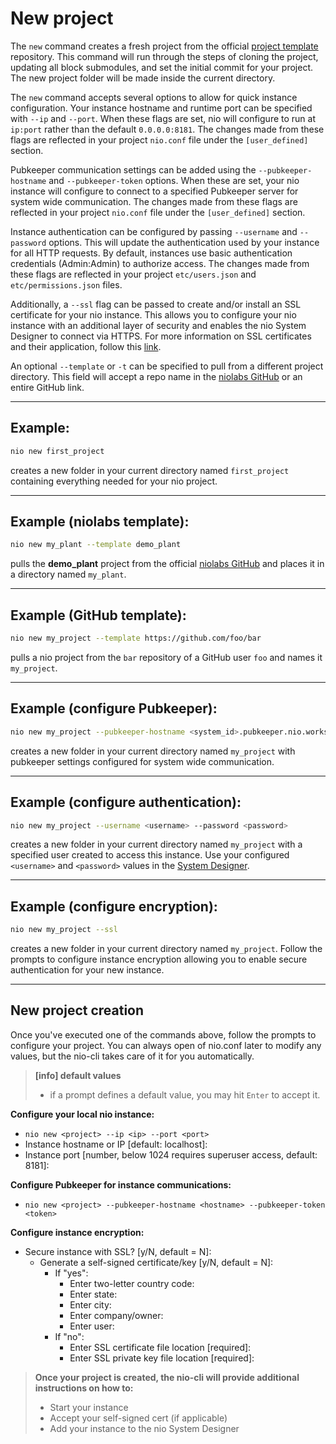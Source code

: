 # New project

The `new` command creates a fresh project from the official [project template](https://github.com/niolabs/project_template) repository. This command will run through the steps of cloning the project, updating all block submodules, and set the initial commit for your project. The new project folder will be made inside the current directory.

The `new` command accepts several options to allow for quick instance configuration. Your instance hostname and runtime port can be specified with `--ip` and `--port`. When these flags are set, nio will configure to run at `ip:port` rather than the default `0.0.0.0:8181`. The changes made from these flags are reflected in your project `nio.conf` file under the `[user_defined]` section.

Pubkeeper communication settings can be added using the `--pubkeeper-hostname` and `--pubkeeper-token` options. When these are set, your nio instance will configure to connect to a specified Pubkeeper server for system wide communication. The changes made from these flags are reflected in your project `nio.conf` file under the `[user_defined]` section.

Instance authentication can be configured by passing `--username` and `--password` options. This will update the authentication used by your instance for all HTTP requests. By default, instances use basic authentication credentials (Admin:Admin) to authorize access. The changes made from these flags are reflected in your project `etc/users.json` and `etc/permissions.json` files.

Additionally, a `--ssl` flag can be passed to create and/or install an SSL certificate for your nio instance.  This allows you to configure your nio instance with an additional layer of security and enables the nio System Designer to connect via HTTPS.  For more information on SSL certificates and their application, follow this [link](https://www.globalsign.com/en/ssl-information-center/what-is-an-ssl-certificate/).

An optional `--template` or `-t` can be specified to pull from a different project directory. This field will accept a repo name in the [niolabs GitHub](https://github.com/niolabs) or an entire GitHub link.

---

## Example:

```bash
nio new first_project
```
creates a new folder in your current directory named `first_project` containing everything needed for your nio project.

---

## Example (niolabs template):

```bash
nio new my_plant --template demo_plant
```


pulls the **demo_plant** project from the official [niolabs GitHub](https://github.com/niolabs/plant_demo) and places it in a directory named `my_plant`.

---

## Example (GitHub template):

```bash
nio new my_project --template https://github.com/foo/bar
```

pulls a nio project from the `bar` repository of a GitHub user `foo` and names it `my_project`.

---

## Example (configure Pubkeeper):

```bash
nio new my_project --pubkeeper-hostname <system_id>.pubkeeper.nio.works --pubkeeper-token <pubkeeper_token>
```

creates a new folder in your current directory named `my_project` with pubkeeper settings configured for system wide communication.

---

## Example (configure authentication):

```bash
nio new my_project --username <username> --password <password>
```

creates a new folder in your current directory named `my_project` with a specified user created to access this instance. Use your configured `<username>` and `<password>` values in the [System Designer](/system-designer/reference.md#connect-to-a-local-instance).

---

## Example (configure encryption):

```bash
nio new my_project --ssl
```

creates a new folder in your current directory named `my_project`. Follow the prompts to configure instance encryption allowing you to enable secure authentication for your new instance.

---

## New project creation

Once you've executed one of the commands above, follow the prompts to configure your project. You can always open of nio.conf later to modify any values, but the nio-cli takes care of it for you automatically.

>**[info] default values**
>
>* if a prompt defines a default value, you may hit `Enter` to accept it.

**Configure your local nio instance:**
- `nio new <project> --ip <ip> --port <port>`
- Instance hostname or IP \[default: localhost\]:
- Instance port \[number, below 1024 requires superuser access, default: 8181\]:

**Configure Pubkeeper for instance communications:**
- `nio new <project> --pubkeeper-hostname <hostname> --pubkeeper-token <token>`

**Configure instance encryption:**
- Secure instance with SSL? \[y/N, default = N\]:
  - Generate a self-signed certificate/key \[y/N, default = N\]:
    - If "yes":
      - Enter two-letter country code:
      - Enter state:
      - Enter city:
      - Enter company/owner:
      - Enter user:
    - If "no":
      - Enter SSL certificate file location \[required\]:
      - Enter SSL private key file location \[required\]:

>**Once your project is created, the nio-cli will provide additional instructions on how to:**
>
>- Start your instance
>- Accept your self-signed cert (if applicable)
>- Add your instance to the nio System Designer



